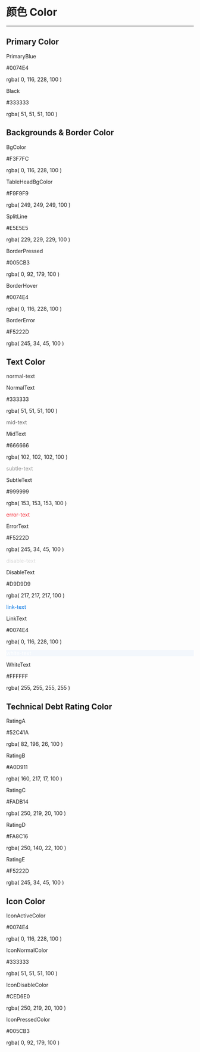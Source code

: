 
# 颜色 Color

* * *

## Primary Color

<div class="color-guide">
  <div class="section">
    <div class="block" style="background-color: #0074E4;"></div>
    <p>PrimaryBlue</p>
    <p>#0074E4</p>
    <p>rgba( 0, 116, 228, 100 )</p>
  </div>
  
  <div class="section">
    <div class="block" style="background-color: #333333;"></div>
    <p>Black</p>
    <p>#333333</p>
    <p>rgba( 51, 51, 51, 100 )</p>
  </div>
</div>


## Backgrounds & Border Color

<div class="color-guide">
  <div class="section">
    <div class="block" style="background-color: #F3F7FC;"></div>
    <p>BgColor</p>
    <p>#F3F7FC</p>
    <p>rgba( 0, 116, 228, 100 )</p>
  </div>
  
  <div class="section">
    <div class="block" style="background-color: #F9F9F9;"></div>
    <p>TableHeadBgColor</p>
    <p>#F9F9F9</p>
    <p>rgba( 249, 249, 249, 100 )</p>
  </div>
  
  <div class="section">
    <div class="block bordered" style="border-color: #E5E5E5;"></div>
    <p>SplitLine</p>
    <p>#E5E5E5</p>
    <p>rgba( 229, 229, 229, 100 )</p>
  </div>
  
  <div class="section">
    <div class="block bordered" style="border-color: #005CB3;"></div>
    <p>BorderPressed</p>
    <p>#005CB3</p>
    <p>rgba( 0, 92, 179, 100 )</p>
  </div>
  
  <div class="section">
    <div class="block bordered" style="border-color: #0074E4;"></div>
    <p>BorderHover</p>
    <p>#0074E4</p>
    <p>rgba( 0, 116, 228, 100 )</p>
  </div>
  
  <div class="section">
    <div class="block bordered" style="border-color: #F5222D;"></div>
    <p>BorderError</p>
    <p>#F5222D</p>
    <p>rgba( 245, 34, 45, 100 )</p>
  </div>
</div>


## Text Color

<div class="color-guide">
  <div class="section">
    <div class="block text" style="color: #333333;">normal-text</div>
    <p>NormalText</p>
    <p>#333333</p>
    <p>rgba( 51, 51, 51, 100 )</p>
  </div>
  
  <div class="section">
    <div class="block text" style="color: #666666;">mid-text</div>
    <p>MidText</p>
    <p>#666666</p>
    <p>rgba( 102, 102, 102, 100 )</p>
  </div>
  
  <div class="section">
    <div class="block text" style="color: #999999;">subtle-text</div>
    <p>SubtleText</p>
    <p>#999999</p>
    <p>rgba( 153, 153, 153, 100 )</p>
  </div>
  
  <div class="section">
    <div class="block text" style="color: #F5222D;">error-text</div>
    <p>ErrorText</p>
    <p>#F5222D</p>
    <p>rgba( 245, 34, 45, 100 )</p>
  </div>
  
  <div class="section">
    <div class="block text" style="color: #D9D9D9;">disable-text</div>
    <p>DisableText</p>
    <p>#D9D9D9</p>
    <p>rgba( 217, 217, 217, 100 )</p>
  </div>
  
  <div class="section">
    <div class="block text" style="color: #0074E4;">link-text</div>
    <p>LinkText</p>
    <p>#0074E4</p>
    <p>rgba( 0, 116, 228, 100 )</p>
  </div>
  
  <div class="section">
    <div class="block text" style="color: #FFFFFF; background-color: #F3F7FC;">white-text</div>
    <p>WhiteText</p>
    <p>#FFFFFF</p>
    <p>rgba( 255, 255, 255, 255 )</p>
  </div>
</div>

## Technical Debt Rating Color

<div class="color-guide">
  <div class="section">
    <div class="block" style="background-color: #52C41A;"></div>
    <p>RatingA</p>
    <p>#52C41A</p>
    <p>rgba( 82, 196, 26, 100 )</p>
  </div>
  
  <div class="section">
    <div class="block" style="background-color: #A0D911;"></div>
    <p>RatingB</p>
    <p>#A0D911</p>
    <p>rgba( 160, 217, 17, 100 )</p>
  </div>
    
  <div class="section">
    <div class="block" style="background-color: #FADB14;"></div>
    <p>RatingC</p>
    <p>#FADB14</p>
    <p>rgba( 250, 219, 20, 100 )</p>
  </div>
  
  <div class="section">
    <div class="block" style="background-color: #FA8C16;"></div>
    <p>RatingD</p>
    <p>#FA8C16</p>
    <p>rgba( 250, 140, 22, 100 )</p>
  </div>
  
  <div class="section">
    <div class="block" style="background-color: #F5222D;"></div>
    <p>RatingE</p>
    <p>#F5222D</p>
    <p>rgba( 245, 34, 45, 100 )</p>
  </div>
  
</div>


## Icon Color

<div class="color-guide">
  <div class="section">
    <div class="block icon" style="background-color: #0074E4;"></div>
    <p>IconActiveColor</p>
    <p>#0074E4</p>
    <p>rgba( 0, 116, 228, 100 )</p>
  </div>
  
  <div class="section">
    <div class="block icon" style="background-color: #333333;"></div>
    <p>IconNormalColor</p>
    <p>#333333</p>
    <p>rgba( 51, 51, 51, 100 )</p>
  </div>
  
  <div class="section">
    <div class="block icon" style="background-color: #CED6E0;"></div>
    <p>IconDisableColor</p>
    <p>#CED6E0</p>
    <p>rgba( 250, 219, 20, 100 )</p>
  </div>
  
  <div class="section">
    <div class="block icon" style="background-color: #005CB3;"></div>
    <p>IconPressedColor</p>
    <p>#005CB3</p>
    <p>rgba( 0, 92, 179, 100 )</p>
  </div>
</div>
